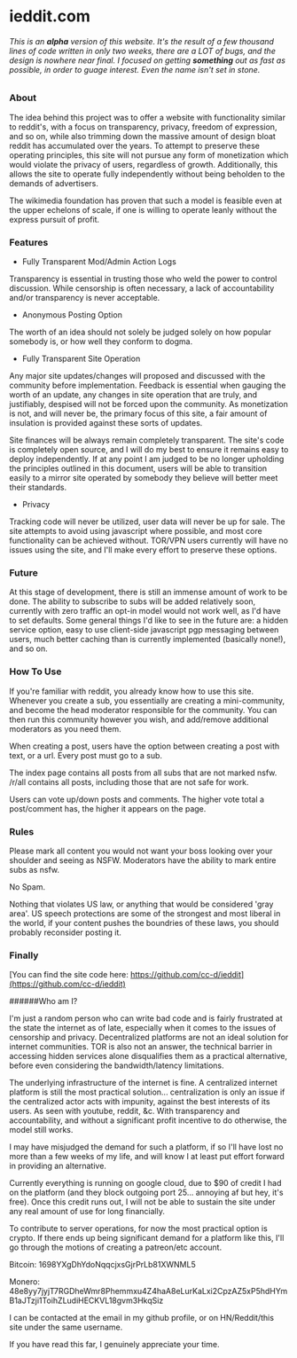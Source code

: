 # **ieddit.com**

###### This is an __alpha__ version of this website. It's the result of a few thousand lines of code written in only two weeks, there are a LOT of bugs, and the design is nowhere near final. I focused on getting __something__ out as fast as possible, in order to guage interest. Even the name isn't set in stone.
### About

The idea behind this project was to offer a website with functionality similar to reddit's, with a focus on transparency, privacy, freedom of expression, and so on, while also trimming down the massive amount of design bloat reddit has accumulated over the years. To attempt to preserve these operating principles, this site will not pursue any form of monetization which would violate the privacy of users, regardless of growth. Additionally, this allows the site to operate fully independently without being beholden to the demands of advertisers.

The wikimedia foundation has proven that such a model is feasible even at the upper echelons of scale, if one is willing to operate leanly without the express pursuit of profit.

### Features

* Fully Transparent Mod/Admin Action Logs
	
Transparency is essential in trusting those who weld the power to control discussion. While censorship is often necessary, a lack of accountability and/or transparency is never acceptable.

* Anonymous Posting Option

The worth of an idea should not solely be judged solely on how popular somebody is, or how well they conform to dogma.

* Fully Transparent Site Operation

Any major site updates/changes will proposed and discussed with the community before implementation. Feedback is essential when gauging the worth of an update, any changes in site operation that are truly, and justifiably, despised will not be forced upon the community. As monetization is not, and will never be, the primary focus of this site, a fair amount of insulation is provided against these sorts of updates.

Site finances will be always remain completely transparent. The site's code is completely open source, and I will do my best to ensure it remains easy to deploy independently. If at any point I am judged to be no longer upholding the principles outlined in this document, users will be able to transition easily to a mirror site operated by somebody they believe will better meet their standards.

* Privacy

Tracking code will never be utilized, user data will never be up for sale. The site attempts to avoid using javascript where possible, and most core functionality can be achieved without. TOR/VPN users currently will have no issues using the site, and I'll make every effort to preserve these options.


### Future

At this stage of development, there is still an immense amount of work to be done. The ability to subscribe to subs will be added relatively soon, currently with zero traffic an opt-in model would not work well, as I'd have to set defaults. Some general things I'd like to see in the future are: a hidden service option, easy to use client-side javascript pgp messaging between users, much better caching than is currently implemented (basically none!), and so on.


### How To Use

If you're familiar with reddit, you already know how to use this site.  Whenever you create a sub, you essentially are creating a mini-community, and become the head moderator responsible for the community. You can then run this community however you wish, and add/remove additional moderators as you need them.

When creating a post, users have the option between creating a post with text, or a url. Every post must go to a sub.

The index page contains all posts from all subs that are not marked nsfw. /r/all contains all posts, including those that are not safe for work.

Users can vote up/down posts and comments. The higher vote total a post/comment has, the higher it appears on the page.

### Rules

Please mark all content you would not want your boss looking over your shoulder and seeing as NSFW. Moderators have the ability to mark entire subs as nsfw.

No Spam.

Nothing that violates US law, or anything that would be considered 'gray area'. US speech protections are some of the strongest and most liberal in the world, if your content pushes the boundries of these laws, you should probably reconsider posting it.


### Finally

[You can find the site code here: https://github.com/cc-d/ieddit](https://github.com/cc-d/ieddit)

######Who am I?

I'm just a random person who can write bad code and is fairly frustrated at the state the internet as of late, especially when it comes to the issues of censorship and privacy. Decentralized platforms are not an ideal solution for internet communities. TOR is also not an answer, the technical barrier in accessing hidden services alone disqualifies them as a practical alternative, before even considering the bandwidth/latency limitations.

The underlying infrastructure of the internet is fine. A centralized internet platform is still the most practical solution... centralization is only an issue if the centralized actor acts with impunity, against the best interests of its users. As seen with youtube, reddit, &c. With transparency and accountability, and without a significant profit incentive to do otherwise, the model still works.

I may have misjudged the demand for such a platform, if so I'll have lost no more than a few weeks of my life, and will know I at least put effort forward in providing an alternative.

Currently everything is running on google cloud, due to $90 of credit I had on the platform (and they block outgoing port 25... annoying af but hey, it's free). Once this credit runs out, I will not be able to sustain the site under any real amount of use for long financially.

To contribute to server operations, for now the most practical option is crypto. If there ends up being significant demand for a platform like this, I'll go through the motions of creating a patreon/etc account.

Bitcoin: 1698YXgDhYdoNqqcjxsGjrPrLb81XWNML5

Monero: 48e8yy7jyjT7RGDheWmr8Phemmxu4Z4haA8eLurKaLxi2CpzAZ5xP5hdHYmB1aJTzji1ToihZLudiHECKVL18gvm3HkqSiz

I can be contacted at the email in my github profile, or on HN/Reddit/this site under the same username.

If you have read this far, I genuinely appreciate your time.


<br>
<br>